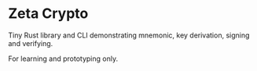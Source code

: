# Zeta Crypto

Tiny Rust library and CLI demonstrating mnemonic, key derivation, signing and verifying.

For learning and prototyping only.
